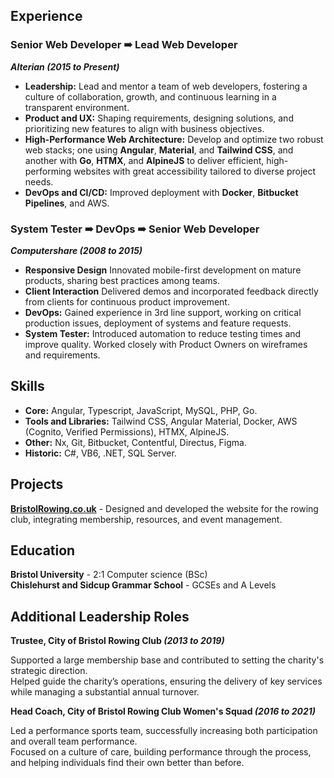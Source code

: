 ## Experience

### Senior Web Developer ➠ Lead Web Developer

***Alterian (2015 to Present)***

- **Leadership:**
  Lead and mentor a team of web developers, fostering a culture of collaboration, growth, and continuous learning in a transparent environment.
- **Product and UX:**
  Shaping requirements, designing solutions, and prioritizing new features to align with business objectives.
- **High-Performance Web Architecture:**
  Develop and optimize two robust web stacks; one using **Angular**, **Material**, and **Tailwind CSS**, and another with **Go**, **HTMX**, and **AlpineJS** to deliver efficient, high-performing websites with great accessibility tailored to diverse project needs.
- **DevOps and CI/CD:**
  Improved deployment with **Docker**, **Bitbucket Pipelines**, and AWS.

### System Tester ➠ DevOps ➠ Senior Web Developer

***Computershare (2008 to 2015)***

- **Responsive Design**
  Innovated mobile-first development on mature products, sharing best practices among teams.
- **Client Interaction**
  Delivered demos and incorporated feedback directly from clients for continuous product improvement.
- **DevOps:**
  Gained experience in 3rd line support, working on critical production issues, deployment of systems and feature requests.
- **System Tester:**
  Introduced automation to reduce testing times and improve quality. Worked closely with Product Owners on wireframes and requirements.

## Skills

- **Core:** Angular, Typescript, JavaScript, MySQL, PHP, Go.
- **Tools and Libraries:** Tailwind CSS, Angular Material, Docker, AWS (Cognito, Verified Permissions), HTMX, AlpineJS.
- **Other:** Nx, Git, Bitbucket, Contentful, Directus, Figma.
- **Historic:** C#, VB6, .NET, SQL Server.

## Projects

**[BristolRowing.co.uk](https://bristolrowing.co.uk)** -
 Designed and developed the website for the rowing club, integrating membership, resources, and event management.

## Education

**Bristol University** - 2:1 Computer science (BSc)\
**Chislehurst and Sidcup Grammar School** - GCSEs and A Levels

## Additional Leadership Roles

**Trustee, City of Bristol Rowing Club _(2013 to 2019)_**

Supported a large membership base and contributed to setting the charity's strategic direction.\
Helped guide the charity’s operations, ensuring the delivery of key services while managing a substantial annual turnover.

**Head Coach, City of Bristol Rowing Club Women's Squad _(2016 to 2021)_**

Led a performance sports team, successfully increasing both participation and overall team performance.\
Focused on a culture of care, building performance through the process, and helping individuals find their own better than before.
